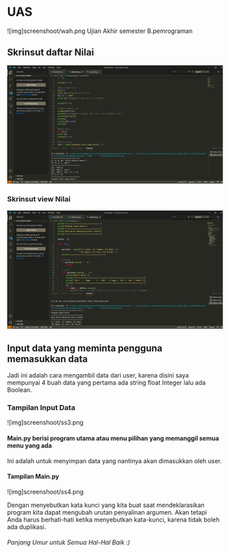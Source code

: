 # UAS
![img]screenshoot/wah.png
Ujian Akhir semester B.pemrograman

## Skrinsut daftar Nilai
![Gambar 1](screenshoot/s1.png)

### Skrinsut view Nilai
![Gambar 2](screenshoot/s2.png)

## Input data yang meminta pengguna memasukkan data
Jadi ini adalah cara mengambil data dari user,
karena disini saya mempunyai 4 buah data yang pertama ada string float Integer lalu ada Boolean.
### Tampilan Input Data
![img]screenshoot/ss3.png

#### Main.py berisi program utama atau menu pilihan yang memanggil semua menu yang ada
Ini adalah untuk menyimpan data yang nantinya akan dimasukkan oleh user.
#### Tampilan Main.py
![img]screenshoot/ss4.png

Dengan menyebutkan kata kunci yang kita buat saat mendeklarasikan program kita dapat
mengubah urutan penyalinan argumen. Akan tetapi Anda harus berhati-hati ketika
menyebutkan kata-kunci, karena tidak boleh ada duplikasi.

###### Panjang Umur untuk Semua Hal-Hal Baik :)
